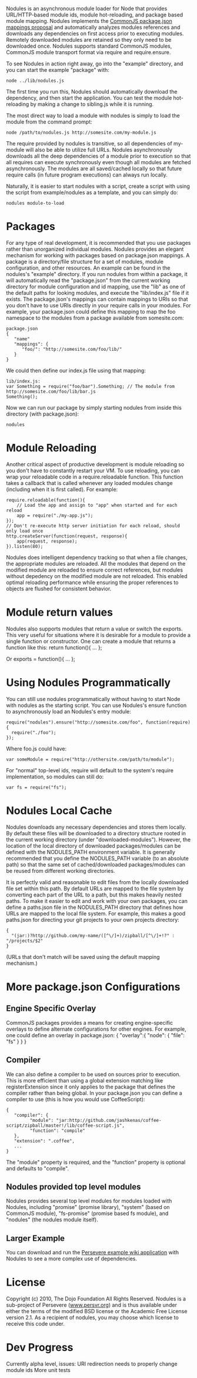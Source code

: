 Nodules is an asynchronous module loader for Node that provides URL/HTTP-based module
ids, module hot-reloading, and package based module mapping. Nodules 
implements the [CommonJS package.json mappings proposal](http://wiki.commonjs.org/wiki/Packages/Mappings) 
and automatically
analyzes modules references and downloads any dependencies on first access prior to
executing modules. Remotely downloaded modules are retained so they only need 
to be downloaded once. Nodules supports standard CommonJS modules, 
CommonJS module transport format via require and require.ensure.

To see Nodules in action right away, go into the "example" directory, and you can start
the example "package" with:

    node ../lib/nodules.js
    
The first time you run this, Nodules should automatically download the dependency, and
then start the application. You can test the module hot-reloading by making a change to 
sibling.js while it is running.

The most direct way to load a module with nodules is simply to load the module
from the command prompt:

    node /path/to/nodules.js http://somesite.com/my-module.js

The require provided by nodules is transitive, so all dependencies of my-module will also
be able to utilize full URLs. Nodules asynchronously downloads all the deep 
dependencies of a module prior to execution so that all requires can execute 
synchronously even though all modules are fetched asynchronously. The modules are 
all saved/cached locally so that future require calls (in future program executions)
can always run locally.

Naturally, it is easier to start nodules with a script, create a script with 
using the script from example/nodules as a template, and you can simply do: 
    
    nodules module-to-load 

Packages
========

For any type of real development, it is recommended that you use packages rather
than unorganized individual modules. Nodules provides an elegant mechanism for 
working with packages based on package.json mappings. A package is a directory/file
structure for a set of modules, module configuration, and other resources. An example
can be found in the nodules's "example" directory. If you run nodules from within
a package, it will automatically read the "package.json" from the current working directory
for module configuration and id mapping, use the "lib" as one of the default paths for looking modules,
and execute the "lib/index.js" file if it exists. The package.json's mappings can contain
mappings to URIs so that you don't have to use URIs directly in your require calls in
your modules. For example, your package.json could define this mapping to map the
foo namespace to the modules from a package available from somesite.com:

    package.json
    {
       "name"
       "mappings": {
          "foo/": "http://somesite.com/foo/lib/"
       }
    }

We could then define our index.js file using that mapping:

    lib/index.js:
    var Something = require("foo/bar").Something; // The module from http://somesite.com/foo/lib/bar.js
    Something();

Now we can run our package by simply starting nodules from inside this directory
(with package.json):

    nodules

Module Reloading
================

Another critical aspect of productive development is module reloading so you don't 
have to constantly restart your VM. To use reloading, you can wrap your reloadable code
in a require.reloadable function. This function takes a callback
that is called whenever any loaded modules change (including when it is first called). 
For example:

	require.reloadable(function(){
		// Load the app and assign to "app" when started and for each reload
		app = require("./my-app.js");
	});
	// Don't re-execute http server initiation for each reload, should only load once 
	http.createServer(function(request, response){
		app(request, response);
	}).listen(80);

Nodules does intelligent dependency tracking so that when a file changes, the appropriate
modules are reloaded. All the modules that depend on the modified module are reloaded to
ensure correct references, but modules without depedency on the modified module are not
reloaded. This enabled optimal reloading performance while ensuring the proper references 
to objects are flushed for consistent behavior.

Module return values
====================

Nodules also supports modules that return a value or switch the exports. This 
very useful for situations where it is desirable for a module to provide a single 
function or constructor. One can create a module that returns a function like this:
    return function(){
      ...
    };

Or 
    exports = function(){
      ...
    };
    

     
Using Nodules Programmatically
==============================

You can still use nodules programmatically without having to start Node with 
nodules as the starting script. You can use Nodules's ensure function to 
asynchronously load an Nodules's entry module:

    require("nodules").ensure("http://somesite.com/foo", function(require){
      require("./foo");
    });


Where foo.js could have:

    var someModule = require("http://othersite.com/path/to/module");

For "normal" top-level ids, require will default to the system's require implementation, 
so modules can still do:

    var fs = require("fs");

Nodules Local Cache
===================

Nodules downloads any necessary dependencies and stores them locally. By 
default these files will be downloaded to a directory structure rooted in the current
working directory (under "downloaded-modules"). However, the location of the local directory of downloaded packages/modules 
can be defined with the NODULES_PATH environment variable. It is generally
recommended that you define the NODULES_PATH variable (to an absolute path)
so that the same set of cached/downloaded packages/modules can be reused from 
different working directories.

It is perfectly valid and reasonable to edit files from the locally
downloaded file set within this path. By default URLs are mapped to the file 
system by converting each part of the URL to a path, but this makes heavily 
nested paths. To make it easier to edit and work with 
your own packages, you can define a paths.json file in the NODULES_PATH 
directory that defines how URLs are mapped to the local file system. For example,
this makes a good paths.json for directing your git projects to your own
projects directory:

    {
      "(jar:)?http://github.com/my-name/([^\/]+)/zipball/[^\/]+!?" : "/projects/$2"
    }

(URLs that don't match will be saved using the default mapping mechanism.)

More package.json Configurations
================================
Engine Specific Overlay
-----------------------

CommonJS packages provides a means for creating engine-specific overlays to define
alternate configurations for other engines. For example, one could define an overlay in
package.json:
    {
       "overlay":{
         "node": {
            "file": "fs"
         }
       }
     }

Compiler
--------

We can also define a compiler to be used on sources prior to execution. This is 
more efficient than using a global extension matching like registerExtension since
it only applies to the package that defines the compiler rather than being global. In
your package.json you can define a compiler to use (this is how you would use CoffeeScript):

    {
       "compiler": {
             "module": "jar:http://github.com/jashkenas/coffee-script/zipball/master!/lib/coffee-script.js",
             "function": "compile"
       },
       "extension": ".coffee",
       ...
    }

The "module" property is required, and the "function" property is optional and defaults to "compile".

Nodules provided top level modules
----------------------------------

Nodules provides several top level modules for modules loaded with Nodules, including "promise" (promise library), 
"system" (based on CommonJS module), "fs-promise" (promise based fs module), and 
"nodules" (the nodules module itself).

Larger Example
--------------

You can download and run the [Persevere example wiki application](http://github.com/kriszyp/persevere-example-wiki/) with Nodules to see a more complex use of dependencies.

License
=======

Copyright (c) 2010, The Dojo Foundation All Rights Reserved.
Nodules is a sub-project of Persevere (www.persvr.org) and is thus available 
under either the terms of the modified BSD license or the Academic Free License 
version 2.1.  As a recipient of nodules, you may choose which license to receive 
this code under.

Dev Progress
============

Currently alpha level, issues:
URI redirection needs to properly change module ids
More unit tests